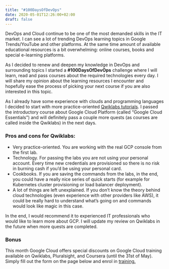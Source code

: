```yaml
---
title: "#100DaysOfDevOps"
date: 2020-05-01T12:26:00+02:00
draft: false
---
```


DevOps and Cloud continue to be one of the most demanded skills in the IT market. I can see a lot of trending DevOps learning topics in Google Trends/YouTube and other platforms. At the same time amount of available educational resources is a bit overwhelming: online courses, books and special e-learning platforms.

As I decided to renew and deepen my knowledge in DevOps and surrounding topics I started a **#100DaysOfDevOps** challenge where I will learn, read and pass courses about the required technologies every day. I will share my opinion about the learning resources I encounter and hopefully ease the process of picking your next course if you are also interested in this topic.

As I already have some experience with clouds and programming languages I decided to start with more practice-oriented [Qwiklabs tutorials](https://www.qwiklabs.com/). I passed the introductory course about Google Cloud Platform (called “Google Cloud Essentials”) and will definitely pass a couple more quests (as courses are called inside the Qwiklabs) in the next days. 

### Pros and cons for Qwiklabs:
* Very practice-oriented. You are working with the real GCP console from the first lab.
* Technology. For passing the labs you are not using your personal account. Every time new credentials are provisioned so there is no risk in burning cash if you’d be using your personal card.
* Cookbooks. If you are saving the commands from the labs, in the end, you could have a really nice series of quick starts (for example for Kubernetes cluster provisioning or load balancer deployment).
* A lot of things are left unexplained. If you don’t know the theory behind cloud technologies (even experience with other providers like AWS), it could be really hard to understand what’s going on and commands would look like magic in this case.

In the end, I would recommend it to experienced IT professionals who would like to learn more about GCP. I will update my review on Qwiklabs in the future when more quests are completed. 

### Bonus

This month Google Cloud offers special discounts on Google Cloud training available on Qwiklabs, Pluralsight, and Coursera (until the 31st of May). Simply fill out the form on the page below and enrol in [training.](https://inthecloud.withgoogle.com/training-discount/register.html?utm_source=google&utm_medium=website&utm_campaign=FY20-Q1-global-trainingandenablement-operational-other-training_discount&utm_content=cgc-training)